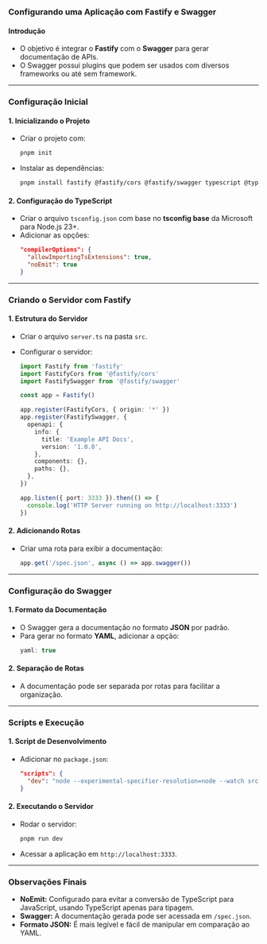 ### Configurando uma Aplicação com Fastify e Swagger

#### Introdução

- O objetivo é integrar o **Fastify** com o **Swagger** para gerar documentação de APIs.
- O Swagger possui plugins que podem ser usados com diversos frameworks ou até sem framework.

---

### Configuração Inicial

#### 1. **Inicializando o Projeto**

- Criar o projeto com:
  ```bash
  pnpm init
  ```
- Instalar as dependências:
  ```bash
  pnpm install fastify @fastify/cors @fastify/swagger typescript @types/node
  ```

#### 2. **Configuração do TypeScript**

- Criar o arquivo `tsconfig.json` com base no **tsconfig base** da Microsoft para Node.js 23+.
- Adicionar as opções:
  ```json
  "compilerOptions": {
    "allowImportingTsExtensions": true,
    "noEmit": true
  }
  ```

---

### Criando o Servidor com Fastify

#### 1. **Estrutura do Servidor**

- Criar o arquivo `server.ts` na pasta `src`.
- Configurar o servidor:

  ```typescript
  import Fastify from 'fastify'
  import FastifyCors from '@fastify/cors'
  import FastifySwagger from '@fastify/swagger'

  const app = Fastify()

  app.register(FastifyCors, { origin: '*' })
  app.register(FastifySwagger, {
    openapi: {
      info: {
        title: 'Example API Docs',
        version: '1.0.0',
      },
      components: {},
      paths: {},
    },
  })

  app.listen({ port: 3333 }).then(() => {
    console.log('HTTP Server running on http://localhost:3333')
  })
  ```

#### 2. **Adicionando Rotas**

- Criar uma rota para exibir a documentação:
  ```typescript
  app.get('/spec.json', async () => app.swagger())
  ```

---

### Configuração do Swagger

#### 1. **Formato da Documentação**

- O Swagger gera a documentação no formato **JSON** por padrão.
- Para gerar no formato **YAML**, adicionar a opção:
  ```typescript
  yaml: true
  ```

#### 2. **Separação de Rotas**

- A documentação pode ser separada por rotas para facilitar a organização.

---

### Scripts e Execução

#### 1. **Script de Desenvolvimento**

- Adicionar no `package.json`:
  ```json
  "scripts": {
    "dev": "node --experimental-specifier-resolution=node --watch src/server.ts"
  }
  ```

#### 2. **Executando o Servidor**

- Rodar o servidor:
  ```bash
  pnpm run dev
  ```
- Acessar a aplicação em `http://localhost:3333`.

---

### Observações Finais

- **NoEmit:** Configurado para evitar a conversão de TypeScript para JavaScript, usando TypeScript apenas para tipagem.
- **Swagger:** A documentação gerada pode ser acessada em `/spec.json`.
- **Formato JSON:** É mais legível e fácil de manipular em comparação ao YAML.
